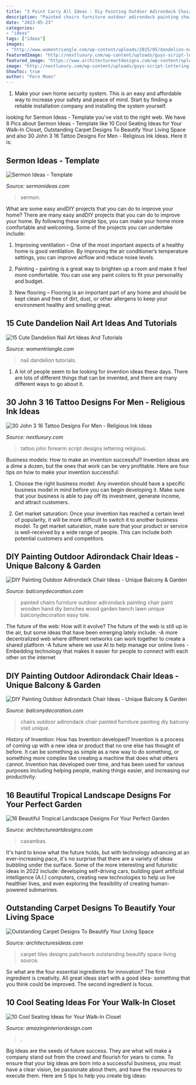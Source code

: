 ```yaml
---
title: "3 Point Carry All Ideas : Diy Painting Outdoor Adirondack Chair Ideas"
description: "Painted chairs furniture outdoor adirondack painting chair paint wooden hand diy benches wood garden bench lawn unique balconydecoration easy tole"
date: "2023-05-23"
categories:
- "ideas"
tags: ["ideas"]
images:
- "http://www.womentriangle.com/wp-content/uploads/2015/05/dandelion-nail-art-6.jpg"
featuredImage: "http://nextluxury.com/wp-content/uploads/guys-script-lettering-john-316-forearm-tattoo-design-ideas.jpg"
featured_image: "https://www.architectureartdesigns.com/wp-content/uploads/2019/09/16-Beautiful-Tropical-Landscape-Designs-For-Your-Perfect-Garden-5.jpg"
image: "http://nextluxury.com/wp-content/uploads/guys-script-lettering-john-316-forearm-tattoo-design-ideas.jpg"
ShowToc: true
author: "Fern Moen"
---
```



1. Make your own home security system. This is an easy and affordable way to increase your safety and peace of mind. Start by finding a reliable installation company and installing the system yourself.

	

		
looking for Sermon Ideas - Template you've visit to the right web. We have 8 Pics about Sermon Ideas - Template like 10 Cool Seating Ideas for Your Walk-In Closet, Outstanding Carpet Designs To Beautify Your Living Space and also 30 John 3 16 Tattoo Designs For Men - Religious Ink Ideas. Here it is:
		
    
## Sermon Ideas - Template

<img loading=lazy src="https://sermonideas.com/catalog/sermn9032j.jpg" onerror="this.onerror=null;this.src='https://tse3.mm.bing.net/th?id=OIP.vf6NHZhRyoS-axy8ff0JzQAAAA&amp;pid=15.1';" alt="Sermon Ideas - Template">

_Source: sermonideas.com_

>sermon. 

	

What are some easy andDIY projects that you can do to improve your home?
There are many easy andDIY projects that you can do to improve your home. By following these simple tips, you can make your home more comfortable and welcoming. Some of the projects you can undertake include:
1. Improving ventilation – One of the most important aspects of a healthy home is good ventilation. By improving the air conditioner’s temperature settings, you can improve airflow and reduce noise levels.

2. Painting – painting is a great way to brighten up a room and make it feel more comfortable. You can use any paint colors to fit your personality and budget.

3. New flooring – Flooring is an important part of any home and should be kept clean and free of dirt, dust, or other allergens to keep your environment healthy and smelling great.

    
## 15 Cute Dandelion Nail Art Ideas And Tutorials

<img loading=lazy src="http://www.womentriangle.com/wp-content/uploads/2015/05/dandelion-nail-art-6.jpg" onerror="this.onerror=null;this.src='https://tse2.mm.bing.net/th?id=OIP.AJouk3b0wnAwtYvQD5-qxgHaHa&amp;pid=15.1';" alt="15 Cute Dandelion Nail Art Ideas And Tutorials">

_Source: womentriangle.com_

>nail dandelion tutorials. 

	

1. A lot of people seem to be looking for invention ideas these days. There are lots of different things that can be invented, and there are many different ways to go about it. 

    
## 30 John 3 16 Tattoo Designs For Men - Religious Ink Ideas

<img loading=lazy src="http://nextluxury.com/wp-content/uploads/guys-script-lettering-john-316-forearm-tattoo-design-ideas.jpg" onerror="this.onerror=null;this.src='https://tse4.mm.bing.net/th?id=OIP.E993raB6FD4sXpEmuyQ4JQHaHa&amp;pid=15.1';" alt="30 John 3 16 Tattoo Designs For Men - Religious Ink Ideas">

_Source: nextluxury.com_

>tattoo john forearm script designs lettering religious. 

	

Business models: How to make an invention successful?
Invention ideas are a dime a dozen, but the ones that work can be very profitable. Here are four tips on how to make your invention successful:
1. Choose the right business model: Any invention should have a specific business model in mind before you can begin developing it. Make sure that your business is able to pay off its investment, generate income, and attract customers.

2. Get market saturation: Once your invention has reached a certain level of popularity, it will be more difficult to switch it to another business model. To get market saturation, make sure that your product or service is well-received by a wide range of people. This can include both potential customers and competitors.


    
## DIY Painting Outdoor Adirondack Chair Ideas - Unique Balcony &amp; Garden

<img loading=lazy src="https://www.balconydecoration.com/wp-content/uploads/2019/08/Painted-Adirondack-Chairs-40.jpg" onerror="this.onerror=null;this.src='https://tse4.mm.bing.net/th?id=OIP.rE6WIuIpTdcJ7JbAgvewDAHaLK&amp;pid=15.1';" alt="DIY Painting Outdoor Adirondack Chair Ideas - Unique Balcony &amp; Garden">

_Source: balconydecoration.com_

>painted chairs furniture outdoor adirondack painting chair paint wooden hand diy benches wood garden bench lawn unique balconydecoration easy tole. 

	

The future of the web: How will it evolve?
The future of the web is still up in the air, but some ideas that have been emerging lately include: 
-A more decentralized web where different networks can work together to create a shared platform 
-A future where we use AI to help manage our online lives 
-Embedding technology that makes it easier for people to connect with each other on the internet

    
## DIY Painting Outdoor Adirondack Chair Ideas - Unique Balcony &amp; Garden

<img loading=lazy src="https://www.balconydecoration.com/wp-content/uploads/2019/08/Painted-Adirondack-Chairs-38.jpg" onerror="this.onerror=null;this.src='https://tse2.mm.bing.net/th?id=OIP.dFYj3quVQa-wJlwNCYCT8AHaLK&amp;pid=15.1';" alt="DIY Painting Outdoor Adirondack Chair Ideas - Unique Balcony &amp; Garden">

_Source: balconydecoration.com_

>chairs outdoor adirondack chair painted furniture painting diy balcony visit unique. 

	

History of Invention: How has Invention developed?
Invention is a process of coming up with a new idea or product that no one else has thought of before. It can be something as simple as a new way to do something, or something more complex like creating a machine that does what others cannot. Invention has developed over time, and has been used for various purposes including helping people, making things easier, and increasing our productivity.

    
## 16 Beautiful Tropical Landscape Designs For Your Perfect Garden

<img loading=lazy src="https://www.architectureartdesigns.com/wp-content/uploads/2019/09/16-Beautiful-Tropical-Landscape-Designs-For-Your-Perfect-Garden-5.jpg" onerror="this.onerror=null;this.src='https://tse1.mm.bing.net/th?id=OIP.HCnwQoLDdwrMWdozUWwxYgHaKJ&amp;pid=15.1';" alt="16 Beautiful Tropical Landscape Designs For Your Perfect Garden">

_Source: architectureartdesigns.com_

>caxambas. 

	

It's hard to know what the future holds, but with technology advancing at an ever-increasing pace, it's no surprise that there are a variety of ideas bubbling under the surface. Some of the more interesting and futuristic ideas in 2022 include: developing self-driving cars, building giant artificial intelligence (A.I.) computers, creating new technologies to help us live healthier lives, and even exploring the feasibility of creating human-powered submarines.

    
## Outstanding Carpet Designs To Beautify Your Living Space

<img loading=lazy src="http://architecturesideas.com/wp-content/uploads/2017/11/carpet-designs-8.jpg" onerror="this.onerror=null;this.src='https://tse3.mm.bing.net/th?id=OIP.KgIO4Mo9kjb8Hzxw5wDqLgFNC7&amp;pid=15.1';" alt="Outstanding Carpet Designs To Beautify Your Living Space">

_Source: architecturesideas.com_

>carpet tiles designs patchwork outstanding beautify space living source. 

	

So what are the four essential ingredients for innovation? The first ingredient is creativity. All great ideas start with a good idea- something that you think could be improved. The second ingredient is focus.

    
## 10 Cool Seating Ideas For Your Walk-In Closet

<img loading=lazy src="https://www.amazinginteriordesign.com/wp-content/uploads/2016/05/10-cool-seating-ideas-walk-closet-2.jpg" onerror="this.onerror=null;this.src='https://tse3.mm.bing.net/th?id=OIP.jGKsmJhc0CreH_-4LEJIBQHaKT&amp;pid=15.1';" alt="10 Cool Seating Ideas for Your Walk-In Closet">

_Source: amazinginteriordesign.com_

>. 

	

Big Ideas are the seeds of future success. They are what will make a company stand out from the crowd and flourish for years to come. To ensure that your big ideas are born into a successful business, you must have a clear vision, be passionate about them, and have the resources to execute them. Here are 5 tips to help you create big ideas: 

